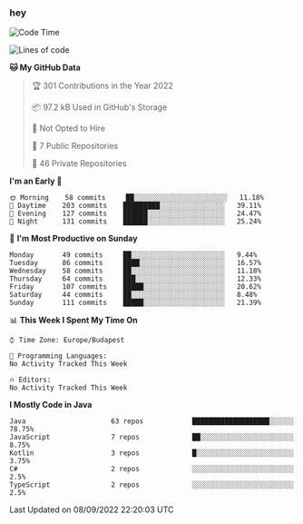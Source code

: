 ### hey

<!--START_SECTION:waka-->
![Code Time](http://img.shields.io/badge/Code%20Time-801%20hrs%2035%20mins-blue)

![Lines of code](https://img.shields.io/badge/From%20Hello%20World%20I%27ve%20Written-510%20Thousand%20lines%20of%20code-blue)

**🐱 My GitHub Data** 

> 🏆 301 Contributions in the Year 2022
 > 
> 📦 97.2 kB Used in GitHub's Storage 
 > 
> 🚫 Not Opted to Hire
 > 
> 📜 7 Public Repositories 
 > 
> 🔑 46 Private Repositories  
 > 
**I'm an Early 🐤** 

```text
🌞 Morning    58 commits     ██░░░░░░░░░░░░░░░░░░░░░░░   11.18% 
🌆 Daytime    203 commits    █████████░░░░░░░░░░░░░░░░   39.11% 
🌃 Evening    127 commits    ██████░░░░░░░░░░░░░░░░░░░   24.47% 
🌙 Night      131 commits    ██████░░░░░░░░░░░░░░░░░░░   25.24%

```
📅 **I'm Most Productive on Sunday** 

```text
Monday       49 commits     ██░░░░░░░░░░░░░░░░░░░░░░░   9.44% 
Tuesday      86 commits     ████░░░░░░░░░░░░░░░░░░░░░   16.57% 
Wednesday    58 commits     ██░░░░░░░░░░░░░░░░░░░░░░░   11.18% 
Thursday     64 commits     ███░░░░░░░░░░░░░░░░░░░░░░   12.33% 
Friday       107 commits    █████░░░░░░░░░░░░░░░░░░░░   20.62% 
Saturday     44 commits     ██░░░░░░░░░░░░░░░░░░░░░░░   8.48% 
Sunday       111 commits    █████░░░░░░░░░░░░░░░░░░░░   21.39%

```


📊 **This Week I Spent My Time On** 

```text
⌚︎ Time Zone: Europe/Budapest

💬 Programming Languages: 
No Activity Tracked This Week

🔥 Editors: 
No Activity Tracked This Week

```

**I Mostly Code in Java** 

```text
Java                     63 repos            ███████████████████░░░░░░   78.75% 
JavaScript               7 repos             ██░░░░░░░░░░░░░░░░░░░░░░░   8.75% 
Kotlin                   3 repos             █░░░░░░░░░░░░░░░░░░░░░░░░   3.75% 
C#                       2 repos             ░░░░░░░░░░░░░░░░░░░░░░░░░   2.5% 
TypeScript               2 repos             ░░░░░░░░░░░░░░░░░░░░░░░░░   2.5%

```



 Last Updated on 08/09/2022 22:20:03 UTC
<!--END_SECTION:waka-->
